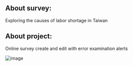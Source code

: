About survey: 
---
Exploring the causes of labor shortage in Taiwan

About project: 
---
Online survey create and edit with error examination alerts

![image](https://github.com/travishen/AgriWorkforceSurvey/blob/master/img/page.PNG?raw=true)
